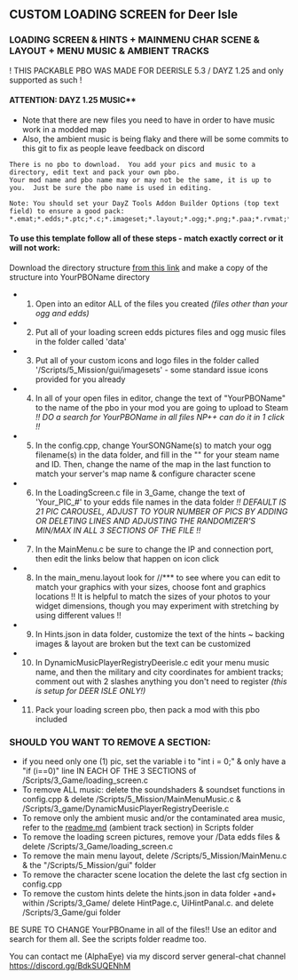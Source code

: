 ## CUSTOM LOADING SCREEN for Deer Isle

### LOADING SCREEN & HINTS + MAINMENU CHAR SCENE & LAYOUT + MENU MUSIC & AMBIENT TRACKS
! THIS PACKABLE PBO WAS MADE FOR DEERISLE 5.3 / DAYZ 1.25 and only supported as such !
#### ATTENTION: DAYZ 1.25 MUSIC** 
* Note that there are new files you need to have in order to have music work in a modded map
* Also, the ambient music is being flaky and there will be some commits to this git to fix as people leave feedback on discord
~~~
There is no pbo to download.  You add your pics and music to a directory, edit text and pack your own pbo.
Your mod name and pbo name may or may not be the same, it is up to you.  Just be sure the pbo name is used in editing.

Note: You should set your DayZ Tools Addon Builder Options (top text field) to ensure a good pack: 
*.emat;*.edds;*.ptc;*.c;*.imageset;*.layout;*.ogg;*.png;*.paa;*.rvmat;*.wrp;*.json
~~~
#### To use this template follow all of these steps - match exactly correct or it will not work:

Download the directory structure [from this link](https://download-directory.github.io/?url=https%3A%2F%2Fgithub.com%2FAlphaEye420%2FDayZ-Modwork%2Ftree%2Fmain%2FLoading_Screen_Vanilla) and make a copy of the structure into YourPBOName directory
* 1. Open into an editor ALL of the files you created _(files other than your ogg and edds)_
* 2. Put all of your loading screen edds pictures files and ogg music files in the folder called 'data'
* 3. Put all of your custom icons and logo files in the folder called '/Scripts/5_Mission/gui/imagesets' - some standard issue icons provided for you already
* 4. In all of your open files in editor, change the text of "YourPBOName" to the name of the pbo in your mod you are going to upload to Steam _!! DO a search for YourPBOName in all files NP++ can do it in 1 click !!_
* 5. In the config.cpp, change YourSONGName(s) to match your ogg filename(s) in the data folder, and fill in the "" for your steam name and ID. Then, change the name of the map in the last function to match your server's map name & configure character scene
* 6. In the LoadingScreen.c file in 3_Game, change the text of 'Your_PIC_#' to your edds file names in the data folder _!! DEFAULT IS 21 PIC CAROUSEL, ADJUST TO YOUR NUMBER OF PICS BY ADDING OR DELETING LINES AND ADJUSTING THE RANDOMIZER'S MIN/MAX IN ALL 3 SECTIONS OF THE FILE !!_
* 7. In the MainMenu.c be sure to change the IP and connection port, then edit the links below that happen on icon click
* 8. In the main_menu.layout look for //*** to see where you can edit to match your graphics with your sizes, choose font and graphics locations !! It is helpful to match the sizes of your photos to your widget dimensions, though you may experiment with stretching by using different values !!
* 9. In Hints.json in data folder, customize the text of the hints ~ backing images & layout are broken but the text can be customized
* 10. In DynamicMusicPlayerRegistryDeerisle.c edit your menu music name, and then the military and city coordinates for ambient tracks; comment out with 2 slashes anything you don't need to register _(this is setup for DEER ISLE ONLY!)_
* 11. Pack your loading screen pbo, then pack a mod with this pbo included

### SHOULD YOU WANT TO REMOVE A SECTION:
* if you need only one (1) pic, set the variable i to "int i = 0;" & only have a "if (i==0)" line IN EACH OF THE 3 SECTIONS of /Scripts/3_Game/loading_screen.c
* To remove ALL music: delete the soundshaders & soundset functions in config.cpp & delete /Scripts/5_Mission/MainMenuMusic.c & /Scripts/3_game/DynamicMusicPlayerRegistryDeerisle.c
* To remove only the ambient music and/or the contaminated area music, refer to the [readme.md](https://github.com/AlphaEye420/DayZ-Modwork/blob/main/Loading_Screen_Vanilla/Scripts/readme.md) (ambient track section) in Scripts folder
* To remove the loading screen pictures, remove your /Data edds files & delete /Scripts/3_Game/loading_screen.c
* To remove the main menu layout, delete /Scripts/5_Mission/MainMenu.c & the "/Scripts/5_Mission/gui" folder
* To remove the character scene location the delete the last cfg section in config.cpp
* To remove the custom hints delete the hints.json in data folder +and+ within /Scripts/3_Game/ delete HintPage.c, UiHintPanal.c. and delete /Scripts/3_Game/gui folder

BE SURE TO CHANGE YourPBOname in all of the files!!  Use an editor and search for them all. See the scripts folder readme too.

You can contact me (AlphaEye) via my discord server general-chat channel https://discord.gg/BdkSUQENhM
